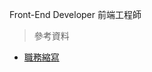 Front-End Developer 前端工程師

>參考資料

- [職務縮寫](https://blog.akanelee.me/posts/208060-commonly-used-abbreviations/)